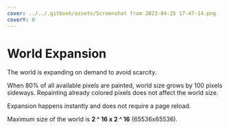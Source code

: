 ```yaml
---
cover: ../../.gitbook/assets/Screenshot from 2023-04-25 17-47-14.png
coverY: 0
---
```


# World Expansion

The world is expanding on demand to avoid scarcity.

When 80% of all available pixels are painted, world size grows by 100 pixels sideways. Repainting already colored pixels does not affect the world size.

Expansion happens instantly and does not require a page reload.

Maximum size of the world is **2 ^ 16 x 2 ^ 16** (65536x65536).
